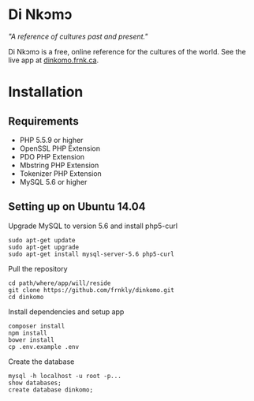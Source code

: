 # Di Nkɔmɔ
*"A reference of cultures past and present."*

Di Nkɔmɔ is a free, online reference for the cultures of the world. See the live app at [dinkomo.frnk.ca](http://dinkomo.frnk.ca).

# Installation

## Requirements
- PHP 5.5.9 or higher
- OpenSSL PHP Extension
- PDO PHP Extension
- Mbstring PHP Extension
- Tokenizer PHP Extension
- MySQL 5.6 or higher

## Setting up on Ubuntu 14.04
Upgrade MySQL to version 5.6 and install php5-curl

    sudo apt-get update
    sudo apt-get upgrade
    sudo apt-get install mysql-server-5.6 php5-curl

Pull the repository

    cd path/where/app/will/reside
    git clone https://github.com/frnkly/dinkomo.git
    cd dinkomo

Install dependencies and setup app

    composer install
    npm install
    bower install
    cp .env.example .env

Create the database

    mysql -h localhost -u root -p...
    show databases;
    create database dinkomo;
